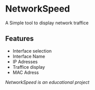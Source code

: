 # NetworkSpeed
A Simple tool to display network traffice

## Features
- Interface selection
- Interface Name
- IP Adresses
- Traffice display
- MAC Adress

*NetworkSpeed is an educational project*
